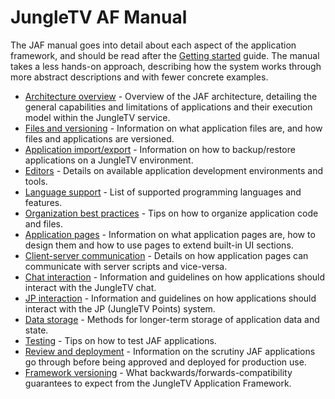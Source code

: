 # JungleTV AF Manual

The JAF manual goes into detail about each aspect of the application framework, and should be read after the [Getting started](/getting-started/) guide.
The manual takes a less hands-on approach, describing how the system works through more abstract descriptions and with fewer concrete examples.

<!--  keep this in sync with _sidebar.md -->

- [Architecture overview](/manual/architecture.md) - Overview of the JAF architecture, detailing the general capabilities and limitations of applications and their execution model within the JungleTV service.
- [Files and versioning](/manual/files_versioning.md) - Information on what application files are, and how files and applications are versioned.
- [Application import/export](/manual/import_export.md) - Information on how to backup/restore applications on a JungleTV environment.
- [Editors](/manual/editors.md) - Details on available application development environments and tools.
- [Language support](/manual/languages.md) - List of supported programming languages and features.
- [Organization best practices](/manual/organization.md) - Tips on how to organize application code and files.
- [Application pages](/manual/pages.md) - Information on what application pages are, how to design them and how to use pages to extend built-in UI sections.
- [Client-server communication](/manual/rpc.md) - Details on how application pages can communicate with server scripts and vice-versa.
- [Chat interaction](/manual/chat.md) - Information and guidelines on how applications should interact with the JungleTV chat.
- [JP interaction](/manual/jp.md) - Information and guidelines on how applications should interact with the JP (JungleTV Points) system.
- [Data storage](/manual/storage.md) - Methods for longer-term storage of application data and state.
- [Testing](/manual/testing.md) - Tips on how to test JAF applications.
- [Review and deployment](/manual/review_deployment.md) - Information on the scrutiny JAF applications go through before being approved and deployed for production use.
- [Framework versioning](/manual/framework_versioning.md) - What backwards/forwards-compatibility guarantees to expect from the JungleTV Application Framework.